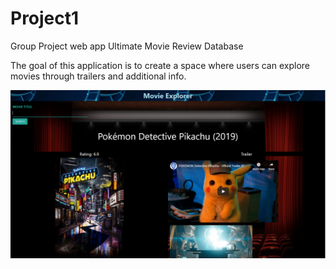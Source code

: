 # Project1
Group Project web app
Ultimate Movie Review Database

The goal of this application is to create a space where users can explore movies through trailers and additional info.

![Alt text](project1screenshot.PNG?raw=true "DayPlannerPreview")
